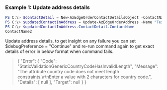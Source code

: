### Example 1: Update address details
```powershell
PS C:\> $contactDetail = New-AzEdgeOrderContactDetailsObject -ContactName "ContactName2" -EmailList @("emailId") -Phone Phone
PS C:\> $updatedContactInAddress = Update-AzEdgeOrderAddress -Name "TestPwAddress" -ResourceGroupName "resourceGroupName" -SubscriptionId SubscriptionId -ContactDetail $contactDetail -ShippingAddres $ShippingDetails
PS C:\> $updatedContactInAddress.ContactDetail.ContactName
ContactName2
```
Update address details, to get insight on any failure you can set $debugPreference = "Continue" and re-run command again to get exact details of error in below format when command fails.
>{
>  "Error": {
>     "Code": "StaticValidationGenericCountryCodeHasInvalidLength",
>     "Message": "The attribute country code does not meet length constraints.\r\nEnter a value with 2 characters for country code.",
>     "Details": [
>       null
>     ],
>     "Target": null
>   }
> }